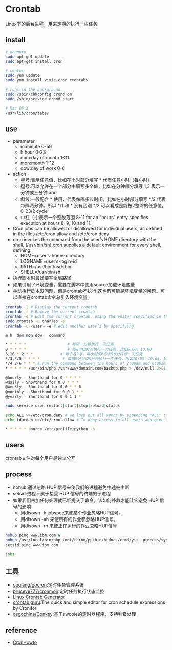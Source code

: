 
# Crontab

Linux下的后台进程，用来定期的执行一些任务

## install

```sh
# ubunutu
sudo apt-get update
sudo apt-get install cron

# centos
sudo yum update
sudo yum install vixie-cron crontabs

# runs in the background
sudo /sbin/chkconfig crond on
sudo /sbin/service crond start

# Mac OS X
/usr/lib/cron/tabs/
```

## use

* parameter
    - m:minute 0-59
    - h:hour 0-23
    - dom:day of month 1-31
    - mon:month 1-12
    - dow:day of work 0-6
* action
    - 星号:表示任意值，比如在小时部分填写 * 代表任意小时（每小时）
    - 逗号:可以允许在一个部分中填写多个值，比如在分钟部分填写 1,3 表示一分钟或三分钟 and
    - 斜线:一般配合 * 使用，代表每隔多长时间，比如在小时部分填写 */2 代表每隔两分钟。所以 */1 和 * 没有区别 */2 可以看成是能被2整除的任意值。0-23/2 cycle
    - 中杠（-):表示一个整数范围 8-11 for an "hours" entry specifies execution at hours 8, 9, 10 and 11.
* Cron jobs can be allowed or disallowed for individual users, as defined in the files /etc/cron.allow and /etc/cron.deny
* cron invokes the command from the user’s HOME directory with the shell, (/usr/bin/sh).cron supplies a default environment for every shell, defining:
    - HOME=user’s-home-directory
    - LOGNAME=user’s-login-id
    - PATH=/usr/bin:/usr/sbin:.
    - SHELL=/usr/bin/sh
* 执行脚本时最好要写全局路径
* 如果引用了环境变量，需要在脚本中使用source加载环境变量
* 手动执行脚本没问题，但是crontab不执行,这也有可能是环境变量的问题。可以直接在crontab命令总引入环境变量。

```sh
crontab -l # Display the current crontab.
crontab -r # Remove the current crontab
crontab -e # Edit the current crontab, using the editor specified in the environment variable VISUAL or EDITOR
sudo crontab -u charles -e
crontab -u <user> -e # edit another user’s by specifying

m h  dom mon dow   command

* * * * *                  # 每隔一分钟执行一次任务
0 * * * *                  # 每小时的0点执行一次任务，比如6:00，10:00
6,10 * 2 * *            # 每个月2号，每小时的6分和10分执行一次任务
*/3,*/5 * * * *          # 每隔3分钟或5分钟执行一次任务，比如10:03，10:05，10:06
*/4 2-6 * * * # run the command between the hours of 2:00am and 6:00am
* * * * * /usr/bin/php /var/www/domain.com/backup.php > /dev/null 2>&1

@hourly - Shorthand for 0 * * * *
@daily - Shorthand for 0 0 * * *
@weekly - Shorthand for 0 0 * * 0
@monthly - Shorthand for 0 0 1 * *
@yearly - Shorthand for 0 0 1 1 *

sudo service cron restart|start|stop|reload|status

echo ALL >>/etc/cron.deny # we lock out all users by appending "ALL" to the deny file
echo tdurden >>/etc/cron.allow # To deny access to all users and give access to the user tdurden

* * * * * source /etc/profile;python -h
```

## users

crontab文件对每个用户是独立分开

## process

* nohub:通过忽略 HUP 信号来使我们的进程避免中途被中断
* setsid:进程不属于接受 HUP 信号的终端的子进程
* 如果我们未加任何处理就已经提交了命令，该如何补救才能让它避免 HUP 信号的影响
    - 用disown -h jobspec来使某个作业忽略HUP信号。
    - 用disown -ah 来使所有的作业都忽略HUP信号。
    - 用disown -rh 来使正在运行的作业忽略HUP信号

```sh
nohup ping www.ibm.com &
nohup /usr/local/bin/php /mnt/cdrom/ppcbin/htdocs/crmd/yii  process/sync&
setsid ping www.ibm.com

jobs
```

## 工具

* [ouqiang/gocron](https://github.com/ouqiang/gocron):定时任务管理系统
* [bruceye777/cronmon](https://github.com/bruceye777/cronmon):定时任务执行状态监控
* [Linux Crontab Generator](https://helloacm.com/crontab-generator/)
* [crontab guru](https://crontab.guru):The quick and simple editor for cron schedule expressions by Cronitor
* [osgochina/Donkey](https://github.com/osgochina/Donkey):基于swoole的定时器程序，支持秒级处理

## reference

* [CronHowto](https://help.ubuntu.com/community/CronHowto)
